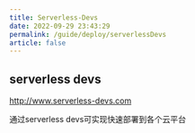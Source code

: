 ```yaml
---
title: Serverless-Devs
date: 2022-09-29 23:43:29
permalink: /guide/deploy/serverlessDevs
article: false
---
```


## serverless devs

http://www.serverless-devs.com

通过serverless devs可实现快速部署到各个云平台